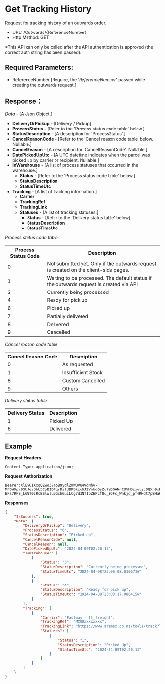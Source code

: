 # Get Tracking History

Request for tracking history of an outwards order.

- URL: /Outwards/{ReferenceNumber}
- Http Method: GET

*This API can only be called after the API authentication is approved (the correct
auth string has been passed). 

## Required Parameters:
* ReferenceNumber [Require, the '*ReferenceNumber*' passed while creating the outwards request.]

## Response：
*Data* - [A Json Object.]
- **DeliveryOrPickup** - [Delivery / Pickup]
- **ProcessStatus** - [Refer to the 'Process status code table' below.]
- **StatusDescription** - [A description for 'ProcessStatus'.]
- **CancelReasonCode** - [Refer to the 'Cancel reason code table' below. Nullable.]
- **CancelReason** - [A description for 'CancelReasonCode'. Nullable.]
- **DatePickedUpUtc** - [A UTC datetime indicates when the parcel was picked up by carrier or recipient. Nullable.]
- **InWarehouse** - [A list of process statuses that occurred in the warehouse.]
  - **Status**  - [Refer to the 'Process status code table' below.]
  - **StatusDescription**
  - **StatusTimeUtc**
- **Tracking** - [A list of tracking information.]
  - **Carrier** 
  - **TrackingRef**
  - **TrackingLink**
  - **Statuses** - [A list of tracking statuses.]
    - **Status**  - [Refer to the 'Delivery status table' below]
    - **StatusDescription**
    - **StatusTimeUtc**

*Process status code table*
<table>
  <tr>
    <th>Process Status Code</th>
    <th>Description</th>
  </tr>
  <tr>
    <td>0</td>
    <td>Not submitted yet. Only if the outwards request is created on the client-side pages.</td>
  </tr>
  <tr>
    <td>1</td>
    <td>Waiting to be processed. The default status if the outwards request is created via API</td>
  </tr>
  <tr>
    <td>3</td>
    <td>Currently being processed</td>
  </tr>
  <tr>
    <td>4</td>
    <td>Ready for pick up</td>
  </tr>
  <tr>
    <td>6</td>
    <td>Picked up</td>
  </tr>
  <tr>
    <td>7</td>
    <td>Partially delivered</td>
  </tr>
  <tr>
    <td>8</td>
    <td>Delivered</td>
  </tr>
  <tr>
    <td>9</td>
    <td>Cancelled</td>
  </tr>
</table>

*Cancel reason code table*
<table>
  <tr>
    <th>Cancel Reason Code</th>
    <th>Description</th>
  </tr>
  <tr>
    <td>0</td>
    <td>As requested</td>
  </tr>
  <tr>
    <td>1</td>
    <td>Insufficient Stock</td>
  </tr>
  <tr>
    <td>8</td>
    <td>Custom Cancelled</td>
  </tr>
  <tr>
    <td>9</td>
    <td>Others</td>
  </tr>
</table>

*Delivery status table*
<table>
  <tr>
    <th>Delivery Status</th>
    <th>Description</th>
  </tr>
  <tr>
    <td>1</td>
    <td>Picked Up</td>
  </tr>
  <tr>
    <td>6</td>
    <td>Delivered</td>
  </tr>
</table>

## Example

**Request Headers**
```
Content-Type: application/json;
```

**Request Authorization**
```
Bearer:XlES6IXxqQZwo37CoB9ydlZmWQV84VdNhv-MF0WXpr9SUJqv3bL5CsBIDTqrDildBRBkzo6J2VmbdGyZu7yBGANnCUVMDzxelycDQXn9xBxqobDBAVs70nslc4C90PJ6jmtEI56U5SD8ms5c7ubKOa6DR0rLb_GTY4kXitqHPsPpCaUKckwGSIyCwGeZcAx60A50Na2CTISg5CfCGFTTAOQ6znVRLkJIb4fbbI87iYkBLDbQb2S09iFAqMc0odR9lpziU3BS5y41fZBXHwUUCEwk2-EFs7RFS_L6WT0zRcBSlwluqGchGuiLCg7d3NT1bZEPcf8u_BQFc_Wnkjd_pf4RHdt7pBHa6mgDib5ao1hugdE5z
```

**Responses**
``` json
{
    "IsSuccess": true,
    "Data": {
        "DeliveryOrPickup": "Delivery",
        "ProcessStatus": "6",
        "StatusDescription": "Picked up",
        "CancelReasonCode": null,
        "CancelReason": null,
        "DatePickedUpUtc": "2024-04-09T02:20:13",
        "InWarehouse": [
            {
                "Status": "3",
                "StatusDescription": "Currently being processed",
                "StatusTimeUtc": "2024-04-08T22:06:08.0106716"
            },
            {
                "Status": "4",
                "StatusDescription": "Ready for pick up",
                "StatusTimeUtc": "2024-04-08T23:03:17.0864156"
            }
        ],
        "Tracking": [
            {
                "Carrier": "Fastway - ft_freight",
                "TrackingRef": "MX00xxxxxxxx",
                "TrackingLink": "https://www.aramex.co.nz/tools/track?l=MX00xxxxxxxx",
                "Statuses": [
                    {
                        "Status": "1",
                        "StatusDescription": "Picked Up",
                        "StatusTimeUtc": "2024-04-09T02:20:13"
                    }
                ]
            }
        ]
    }
}
```
